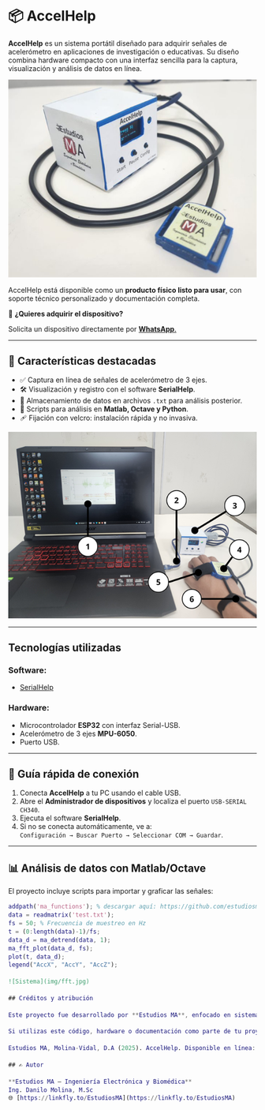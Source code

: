 # 📦 AccelHelp

**AccelHelp** es un sistema portátil diseñado para adquirir señales de acelerómetro en aplicaciones de investigación o educativas. Su diseño combina hardware compacto con una interfaz sencilla para la captura, visualización y análisis de datos en línea.

![Producto](img/Product.png)

AccelHelp está disponible como un **producto físico listo para usar**, con soporte técnico personalizado y documentación completa.

📲 **¿Quieres adquirir el dispositivo?**

Solicita un dispositivo directamente por [**WhatsApp**.](https://wa.me/593979287659?text=Hola%21+Deseo+adquirir+el+dispositivo+%2AAccelHelp)

---

## 🚀 Características destacadas

- ✅ Captura en línea de señales de acelerómetro de 3 ejes.
- 🛠️ Visualización y registro con el software **SerialHelp**.
- 💾 Almacenamiento de datos en archivos `.txt` para análisis posterior.
- 🧪 Scripts para análisis en **Matlab, Octave y Python**.
- 🩹 Fijación con velcro: instalación rápida y no invasiva.

![Sistema](img/System.png)

---

## Tecnologías utilizadas

### Software:
- [SerialHelp](https://github.com/estudiosma/serialhelp)

### Hardware:
- Microcontrolador **ESP32** con interfaz Serial-USB.
- Acelerómetro de 3 ejes **MPU-6050**.
- Puerto USB.

---

## 🔌 Guía rápida de conexión

1. Conecta **AccelHelp** a tu PC usando el cable USB.
2. Abre el **Administrador de dispositivos** y localiza el puerto `USB-SERIAL CH340`.
3. Ejecuta el software **SerialHelp**.
4. Si no se conecta automáticamente, ve a:  
`Configuración → Buscar Puerto → Seleccionar COM → Guardar`.

---

## 📊 Análisis de datos con Matlab/Octave

El proyecto incluye scripts para importar y graficar las señales:

```matlab
addpath('ma_functions'); % descargar aquí: https://github.com/estudiosma/matlab
data = readmatrix('test.txt');
fs = 50; % Frecuencia de muestreo en Hz
t = (0:length(data)-1)/fs;
data_d = ma_detrend(data, 1);
ma_fft_plot(data_d, fs);
plot(t, data_d);
legend("AccX", "AccY", "AccZ");

![Sistema](img/fft.jpg)

## Créditos y atribución

Este proyecto fue desarrollado por **Estudios MA**, enfocado en sistemas de adquisición biomédica y análisis de señales.

Si utilizas este código, hardware o documentación como parte de tu proyecto personal o académico, **por favor referencia:**

Estudios MA, Molina-Vidal, D.A (2025). AccelHelp. Disponible en línea: https://github.com/estudiosma/AccelHelp

## ✍️ Autor

**Estudios MA – Ingeniería Electrónica y Biomédica**  
Ing. Danilo Molina, M.Sc  
🌐 [https://linkfly.to/EstudiosMA](https://linkfly.to/EstudiosMA)
